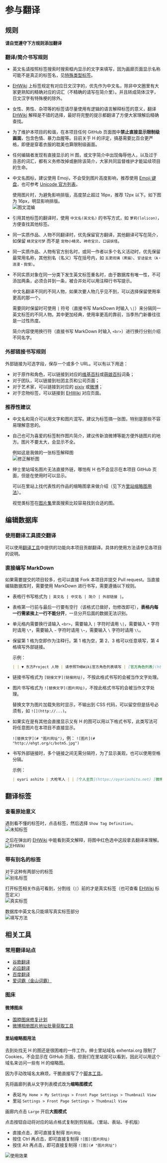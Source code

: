 参与翻译
==================

## 规则
**请自觉遵守下方规则添加翻译**

### 翻译/简介书写规则

* 英文名请按照标签搜索时搜索框内显示的文字来填写，因为画廊页面显示名称可能不是真正的标签名，见[特殊类型标签](#特殊类型标签)。

* [EHWiki](https://ehwiki.org/) 上标签规定有对应日文汉字的，优先作为中文名，除非中文圈里有大家更熟知的精确对应的词汇（不精确的请写在简介里）。并且转成简体汉字，日文汉字有特殊梗的除外。
  
* 女性、男性、杂项等的标签请尽量使用有逻辑的语言解释标签的意义，翻译 [EHWiki](https://ehwiki.org/) 解释是不错的选择，最好将完整的提示都翻译了方便大家理解后精确查找。
  
* 为了维护本项目的和谐，在本项目任何 GitHub 页面图中**禁止直接显示限制级画面**，包含色情、暴力血腥等。目前关于 H 的评定，搞基需要比百合更严格，即便是穿着衣服的耽美也算限制级画面。
  
* 任何编辑者发现有直接显示的 H 图，或文字简介中出现侮辱他人，以及过于丑恶的词汇，都有义务修改掉或删除该简介，大家共同监督维护才能延续项目的生命。
  
* 中文名图标，建议使用 Emoji，不会受到图片高度影响，推荐使用 [Emoji 键盘](https://emojikeyboard.org/)，也可参考 [Unicode 官方列表](http://www.unicode.org/Public/emoji/5.0/emoji-test.txt)。  
  
  使用图片时，为避免影响排版，高度禁止超过 16px，推荐 12px 以下。如下图为 16px，明显影响排版。  
  ![图文混编](doc-img/image-in-translation.jpg)

* 引用其他标签的翻译时，使用 `中文名(英文名)` 的书写方式，如 `萝莉(lolicon)`，方便查找其他标签。
  
* 同一实质作品、人物不同翻译时，优先保留官方翻译，其他翻译可写在简介，如保留 `精灵宝可梦` 而不是 `宠物小精灵`、`神奇宝贝`、`口袋妖怪`。
  
* 同一实质作品、人物有官方别名时，或同一作者以多个名义活动时，优先保留最常用名称，其他别名（名义）写在括号内，如 `五更琉璃（黑猫）`、`甘诘留太（A・浪漫・我慢）`。
  
* 不同实质对象在同一分类下发生英文标签重名时，由于数据库有唯一性，不可添加两条，必须合并到一条，被合并处可以用注释行书写提示。  
  
  中文名翻译不同的不同人物，如果次要人物几乎见不到，可以选择保留使用率更高的那一个。 

  需要同时保留时可使用 `|` 符号（直接书写 MarkDown 时输入 `\|`）来分隔同一英文标签的不同人物。其中更加经典，使用率更高的靠前，当季热门新番往往是一过性热度。  

  简介内容使用换行符（直接书写 MarkDown 时输入 `<br>`）进行换行分别介绍不同名字。  

### 外部链接书写规则

外部链接为可选字段，保存一个或多个 URL。可以有以下用途：

* 对于原作和角色，可以链接到对应的[维基百科](https://zh.wikipedia.org/)或[萌娘百科](https://zh.moegirl.org/)词条；
* 对于团队，可以链接到社团主页和公司页面；
* 对于艺术家，可以链接到对应的 [pixiv](https://www.pixiv.net/) 或[微博](http://weibo.com/)；
* 对于恋物标签，可以链接到 [EHWiki](https://ehwiki.org/wiki/Fetish_Listing) 对应页面。

### 推荐性建议

* 中文名和简介可以用文字和图片混写。建议为标签搞一张图，特别是那些不容易理解意思的。
  
* 自己也可为喜爱的标签制作图片简介，建议传新浪微博等能方便外链图片的地方。图片不要太大，会显示不全。  
  
  例如这是我做的一张标签解释图  
  ![修正解析图](http://ww4.sinaimg.cn/large/6c84b2d6jw1f3yuc3f7r7j205k0b43zr.jpg)

* 绅士里站域名图片无法直接外链，哪怕有 H 也不会显示在本项目 GitHub 页面，但是在使用时可以显示。
  
  可以在里站上找代表性的作品的缩略图拿来做介绍（见下方[里站缩略图用法](#里站缩略图用法)）。

  视觉类标签在[图片集](http://exhentai.org/imageset/)里面搜索比较容易找到合适的图。

## 编辑数据库

### 使用翻译工具提交翻译

可以使用[翻译工具](README.md#一般用户)中提供的功能向本项目贡献翻译。具体的使用方法请参见各项目的说明。

### 直接编写 MarkDown

如果需要提交的项目较多，也可以直接 Fork 本项目并提交 Pull request。当直接编辑数据库时，需要使用 MarkDown 进行书写，需要遵循以下规则。
  
* 表格行书写格式为 `| 英文名 | 中文名 | 简介 | 外部链接 |`。
  
* 表格第一行前与最后一行要有空行（该格式已做好，勿修改即可），**表格内每一行需紧挨上一行不能分开**，一旦分开后面的数据无法识别。
  
* 单元格内需要换行请输入 `<br>`，需要输入 `|` 字符时请用 `\|`，需要输入 `*` 字符时请用 `\*`，需要输入 `~` 字符时请用 `\~`，需要输入 `\` 字符时请用 `\\`。
  
* 保留第 1 格为空即作为注释行。第 1 格为空，第 2、3 格可以任意填写，第 4 格填写外部链接。  
  
  示例： 
  ```markdown
  | | ▼ 东方Project 人物 | 请参照THBWiki官方角色列表填写 | [官方角色列表](https://thwiki.cc/官方角色列表) |
  ```  

* 链接书写格式为 `[链接文字](链接网址)`，不按此格式书写的会被当作文字处理。  
  
* 图片书写格式为 `![替换文字](图片网址)`，不按此格式书写的会被当作文字处理。  
  
  替换文字为图片加载失败时显示，不输出到 CSS 代码，可以留空但是括号必须有，如 `![](http://...)`。

* 如果实在是有其他会直接显示又有 H 的图可以用以下格式书写，此类写法可将任意图片在本项目不直接显示。
  
  `![替换文字](# "图片网址")`，例： `![图片](# "http://ehgt.org/c/botm5.jpg")`

* 书写外部链接时，多个链接之间无需分隔符，为了显示美观，也可以使用空格分隔。

  示例： 
  ```markdown
  | oyari ashito | 大枪苇人 | | [个人主页](https://oyariashito.net) [微博](http://weibo.com/oyariashito) |
  ```

## 翻译标签

### 查看原始意义

遇到看不懂的标签时，点击标签，然后选择 `Show Tag Definition`。  
![未知标签](doc-img/show-tag-defination.jpg)

之后在弹出的 [EHWiki](https://ehwiki.org/) 中能看到英文解释，将图中红色选中这段拿去翻译来理解。  
![EHWiki](doc-img/ehwiki.jpg)

### 带有别名的标签

对于这种有两部分的标签  
![别名标签](doc-img/tag-with-alias.jpg)

打开标签相关作品可看到，分割线（`|`）前的才是真实标签（也可查看 [EHWiki](https://ehwiki.org/) 标签定义）    
![真实标签](doc-img/search-of-tag-with-alias.jpg)

数据库中英文名只能填写真实标签部分    
![填写方法](doc-img/tag-in-database.jpg)

## 相关工具
### 常用翻译站点
* [谷歌翻译](http://translate.google.cn/)
* [必应翻译](http://www.bing.com/translator/)
* [百度翻译](http://fanyi.baidu.com/#auto/zh/)
* [爱词霸（金山词霸）](http://www.iciba.com/)

### 图床
#### 微博图床
* [围脖图床修复计划](http://weibotuchuang.sinaapp.com/)
* [微博相册图片地址批量获取工具](https://greasyfork.org/scripts/18036)

#### 里站缩略图用法
去到处找无 H 的图还是很困难的一件工作。绅士里站域名 exhentai.org 限制了 Cookies，不会显示在 GitHub 页面，但我们在里站就可以看到，因此可以用这个域名来访问一些有 H 的缩略图。  

因为手动改域名太麻烦，干脆直接写了个[脚本工具](https://sleazyfork.org/scripts/31743)。  

先将画廊列表从文字列表模式改为**缩略图模式**
* 表站 `My Home > My Settings > Front Page Settings > Thumbnail View`
* 里站 `Settings > Front Page Settings > Thumbnail View`

画廊内点击 `Large` 开启**大图模式**

点击按钮自动将对应的站点格式复制到剪贴板。（里站、表站、手机版）  
* 直接点击，即可直接复制得 `图片网址`
* 按住 Ctrl 再点击，即可直接复制得 `![图](图片网址)`
* 按住 Alt 再点击，即可直接复制得 `![图](# "图片网址")`

![使用效果](doc-img/database-script.jpg)  
